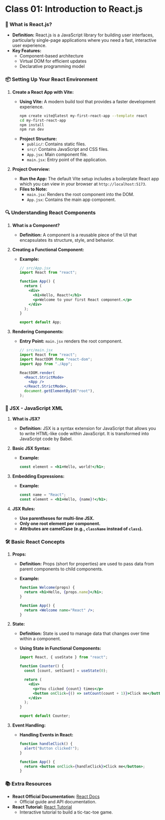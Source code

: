 # Class 01: Introduction to React.js

### 🧩 What is React.js?

- **Definition:** React.js is a JavaScript library for building user interfaces, particularly single-page applications where you need a fast, interactive user experience.
- **Key Features:**
  - Component-based architecture
  - Virtual DOM for efficient updates
  - Declarative programming model

### 📦 Setting Up Your React Environment

1. **Create a React App with Vite:**

   - **Using Vite:** A modern build tool that provides a faster development experience.
     ```bash
     npm create vite@latest my-first-react-app --template react
     cd my-first-react-app
     npm install
     npm run dev
     ```
   - **Project Structure:**
     - `public/`: Contains static files.
     - `src/`: Contains JavaScript and CSS files.
     - `App.jsx`: Main component file.
     - `main.jsx`: Entry point of the application.

2. **Project Overview:**
   - **Run the App:** The default Vite setup includes a boilerplate React app which you can view in your browser at `http://localhost:5173`.
   - **Files to Note:**
     - `main.jsx`: Renders the root component into the DOM.
     - `App.jsx`: Contains the main app component.

### 🔍 Understanding React Components

1. **What is a Component?**

   - **Definition:** A component is a reusable piece of the UI that encapsulates its structure, style, and behavior.

2. **Creating a Functional Component:**

   - **Example:**

     ```jsx
     // src/App.jsx
     import React from "react";

     function App() {
       return (
         <div>
           <h1>Hello, React!</h1>
           <p>Welcome to your first React component.</p>
         </div>
       );
     }

     export default App;
     ```

3. **Rendering Components:**

   - **Entry Point:** `main.jsx` renders the root component.

     ```jsx
     // src/main.jsx
     import React from "react";
     import ReactDOM from "react-dom";
     import App from "./App";

     ReactDOM.render(
       <React.StrictMode>
         <App />
       </React.StrictMode>,
       document.getElementById("root"),
     );
     ```

### 🧩 JSX - JavaScript XML

1. **What is JSX?**

   - **Definition:** JSX is a syntax extension for JavaScript that allows you to write HTML-like code within JavaScript. It is transformed into JavaScript code by Babel.

2. **Basic JSX Syntax:**

   - **Example:**
     ```jsx
     const element = <h1>Hello, world!</h1>;
     ```

3. **Embedding Expressions:**

   - **Example:**
     ```jsx
     const name = "React";
     const element = <h1>Hello, {name}!</h1>;
     ```

4. **JSX Rules:**
   - **Use parentheses for multi-line JSX.**
   - **Only one root element per component.**
   - **Attributes are camelCase (e.g., `className` instead of `class`).**

### 🛠 Basic React Concepts

1. **Props:**

   - **Definition:** Props (short for properties) are used to pass data from parent components to child components.
   - **Example:**

     ```jsx
     function Welcome(props) {
       return <h1>Hello, {props.name}</h1>;
     }

     function App() {
       return <Welcome name="React" />;
     }
     ```

2. **State:**

   - **Definition:** State is used to manage data that changes over time within a component.
   - **Using State in Functional Components:**

     ```jsx
     import React, { useState } from "react";

     function Counter() {
       const [count, setCount] = useState(0);

       return (
         <div>
           <p>You clicked {count} times</p>
           <button onClick={() => setCount(count + 1)}>Click me</button>
         </div>
       );
     }

     export default Counter;
     ```

3. **Event Handling:**

   - **Handling Events in React:**

     ```jsx
     function handleClick() {
       alert("Button clicked!");
     }

     function App() {
       return <button onClick={handleClick}>Click me</button>;
     }
     ```

### 📚 Extra Resources

- **React Official Documentation:** [React Docs](https://reactjs.org/docs/getting-started.html)
  - Official guide and API documentation.
- **React Tutorial:** [React Tutorial](https://reactjs.org/tutorial/tutorial.html)
  - Interactive tutorial to build a tic-tac-toe game.
